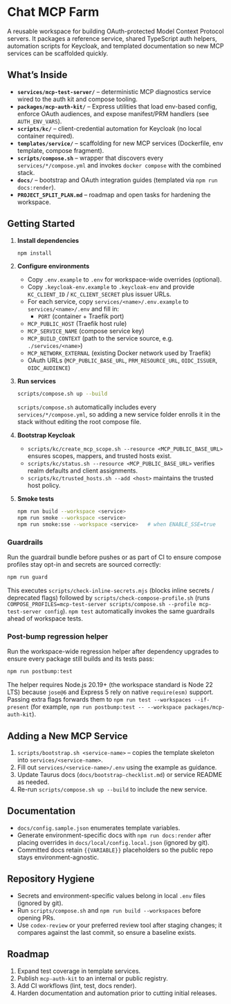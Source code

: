 # Chat MCP Farm

A reusable workspace for building OAuth-protected Model Context Protocol servers. It packages a reference service, shared TypeScript auth helpers, automation scripts for Keycloak, and templated documentation so new MCP services can be scaffolded quickly.

## What’s Inside

- **`services/mcp-test-server/`** – deterministic MCP diagnostics service wired to the auth kit and compose tooling.
- **`packages/mcp-auth-kit/`** – Express utilities that load env-based config, enforce OAuth audiences, and expose manifest/PRM handlers (see `AUTH_ENV_VARS`).
- **`scripts/kc/`** – client-credential automation for Keycloak (no local container required).
- **`templates/service/`** – scaffolding for new MCP services (Dockerfile, env template, compose fragment).
- **`scripts/compose.sh`** – wrapper that discovers every `services/*/compose.yml` and invokes `docker compose` with the combined stack.
- **`docs/`** – bootstrap and OAuth integration guides (templated via `npm run docs:render`).
- **`PROJECT_SPLIT_PLAN.md`** – roadmap and open tasks for hardening the workspace.

## Getting Started

1. **Install dependencies**
   ```bash
   npm install
   ```

2. **Configure environments**
   - Copy `.env.example` to `.env` for workspace-wide overrides (optional).
   - Copy `.keycloak-env.example` to `.keycloak-env` and provide `KC_CLIENT_ID` / `KC_CLIENT_SECRET` plus issuer URLs.
   - For each service, copy `services/<name>/.env.example` to `services/<name>/.env` and fill in:
     - `PORT` (container + Traefik port)
    - `MCP_PUBLIC_HOST` (Traefik host rule)
    - `MCP_SERVICE_NAME` (compose service key)
    - `MCP_BUILD_CONTEXT` (path to the service source, e.g. `./services/<name>`)
     - `MCP_NETWORK_EXTERNAL` (existing Docker network used by Traefik)
     - OAuth URLs (`MCP_PUBLIC_BASE_URL`, `PRM_RESOURCE_URL`, `OIDC_ISSUER`, `OIDC_AUDIENCE`)

3. **Run services**
   ```bash
   scripts/compose.sh up --build
   ```
   `scripts/compose.sh` automatically includes every `services/*/compose.yml`, so adding a new service folder enrolls it in the stack without editing the root compose file.

4. **Bootstrap Keycloak**
   - `scripts/kc/create_mcp_scope.sh --resource <MCP_PUBLIC_BASE_URL>` ensures scopes, mappers, and trusted hosts exist.
   - `scripts/kc/status.sh --resource <MCP_PUBLIC_BASE_URL>` verifies realm defaults and client assignments.
   - `scripts/kc/trusted_hosts.sh --add <host>` maintains the trusted host policy.

5. **Smoke tests**
   ```bash
   npm run build --workspace <service>
   npm run smoke --workspace <service>
   npm run smoke:sse --workspace <service>   # when ENABLE_SSE=true
   ```

### Guardrails

Run the guardrail bundle before pushes or as part of CI to ensure compose profiles stay opt-in and secrets are sourced correctly:

```bash
npm run guard
```

This executes `scripts/check-inline-secrets.mjs` (blocks inline secrets / deprecated flags) followed by `scripts/check-compose-profile.sh` (runs `COMPOSE_PROFILES=mcp-test-server scripts/compose.sh --profile mcp-test-server config`). `npm test` automatically invokes the same guardrails ahead of workspace tests.

### Post-bump regression helper

Run the workspace-wide regression helper after dependency upgrades to ensure every package still builds and its tests pass:

```bash
npm run postbump:test
```

The helper requires Node.js 20.19+ (the workspace standard is Node 22 LTS) because `jose@6` and Express 5 rely on native `require(esm)` support. Passing extra flags forwards them to `npm run test --workspaces --if-present` (for example, `npm run postbump:test -- --workspace packages/mcp-auth-kit`).

## Adding a New MCP Service

1. `scripts/bootstrap.sh <service-name>` – copies the template skeleton into `services/<service-name>`.
2. Fill out `services/<service-name>/.env` using the example as guidance.
3. Update Taurus docs (`docs/bootstrap-checklist.md`) or service README as needed.
4. Re-run `scripts/compose.sh up --build` to include the new service.

## Documentation

- `docs/config.sample.json` enumerates template variables.
- Generate environment-specific docs with `npm run docs:render` after placing overrides in `docs/local/config.local.json` (ignored by git).
- Committed docs retain `{{VARIABLE}}` placeholders so the public repo stays environment-agnostic.

## Repository Hygiene

- Secrets and environment-specific values belong in local `.env` files (ignored by git).
- Run `scripts/compose.sh` and `npm run build --workspaces` before opening PRs.
- Use `codex-review` or your preferred review tool after staging changes; it compares against the last commit, so ensure a baseline exists.

## Roadmap

1. Expand test coverage in template services.
2. Publish `mcp-auth-kit` to an internal or public registry.
3. Add CI workflows (lint, test, docs render).
4. Harden documentation and automation prior to cutting initial releases.
